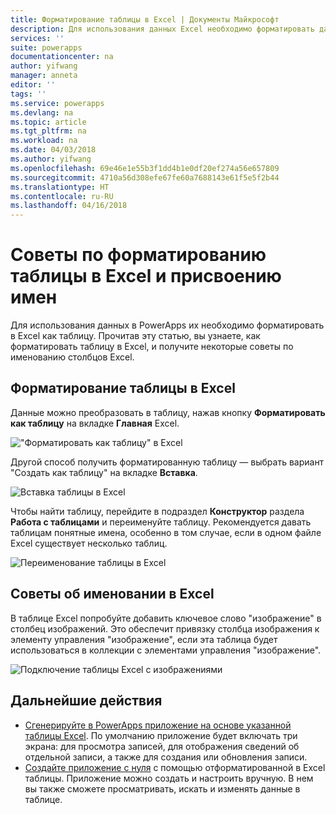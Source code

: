 ```yaml
---
title: Форматирование таблицы в Excel | Документы Майкрософт
description: Для использования данных Excel необходимо форматировать данные в таблицу. Добавление ключевого слова "изображение" в имена столбцов
services: ''
suite: powerapps
documentationcenter: na
author: yifwang
manager: anneta
editor: ''
tags: ''
ms.service: powerapps
ms.devlang: na
ms.topic: article
ms.tgt_pltfrm: na
ms.workload: na
ms.date: 04/03/2018
ms.author: yifwang
ms.openlocfilehash: 69e46e1e55b3f1dd4b1e0df20ef274a56e657809
ms.sourcegitcommit: 4710a56d308efe67fe60a7688143e61f5e5f2b44
ms.translationtype: HT
ms.contentlocale: ru-RU
ms.lasthandoff: 04/16/2018
---
```

# <a name="format-a-table-in-excel-and-naming-tips"></a>Советы по форматированию таблицы в Excel и присвоению имен
Для использования данных в PowerApps их необходимо форматировать в Excel как таблицу. Прочитав эту статью, вы узнаете, как форматировать таблицу в Excel, и получите некоторые советы по именованию столбцов Excel.

## <a name="how-to-format-a-table-in-excel"></a>Форматирование таблицы в Excel
Данные можно преобразовать в таблицу, нажав кнопку **Форматировать как таблицу** на вкладке **Главная** Excel.

!["Форматировать как таблицу" в Excel](./media/how-to-excel-tips/format-table.png)

Другой способ получить форматированную таблицу — выбрать вариант "Создать как таблицу" на вкладке **Вставка**.

![Вставка таблицы в Excel](./media/how-to-excel-tips/insert-table.png)

Чтобы найти таблицу, перейдите в подраздел **Конструктор** раздела **Работа с таблицами** и переименуйте таблицу. Рекомендуется давать таблицам понятные имена, особенно в том случае, если в одном файле Excel существует несколько таблиц.

![Переименование таблицы в Excel](./media/how-to-excel-tips/rename-table.png)

## <a name="naming-tips-in-excel"></a>Советы об именовании в Excel
В таблице Excel попробуйте добавить ключевое слово "изображение" в столбец изображений. Это обеспечит привязку столбца изображения к элементу управления "изображение", если эта таблица будет использоваться в коллекции с элементами управления "изображение".

![Подключение таблицы Excel с изображениями](./media/how-to-excel-tips/connect-gallery.png)

## <a name="next-steps"></a>Дальнейшие действия
* [Сгенерируйте в PowerApps приложение на основе указанной таблицы Excel](get-started-create-from-data.md). По умолчанию приложение будет включать три экрана: для просмотра записей, для отображения сведений об отдельной записи, а также для создания или обновления записи.
* [Создайте приложение с нуля](get-started-create-from-blank.md) с помощью отформатированной в Excel таблицы. Приложение можно создать и настроить вручную. В нем вы также сможете просматривать, искать и изменять данные в таблице.
